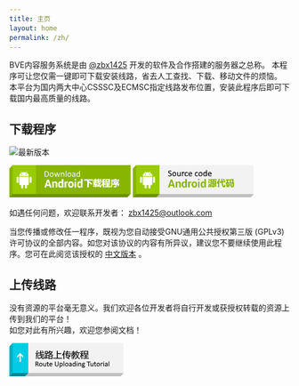 ```yaml
---
title: 主页
layout: home
permalink: /zh/
---
```


BVE内容服务系统是由 [@zbx1425](https://github.com/zbx1425) 开发的软件及合作搭建的服务器之总称。
本程序可让您仅需一键即可下载安装线路，省去人工查找、下载、移动文件的烦恼。
本平台为国内两大中心CSSSC及ECMSC指定线路发布位置，安装此程序后即可下载国内最高质量的线路。

## 下载程序

![最新版本](https://api.zbx1425.tk:8953/build/bcs-apk/badge.php?title=最新版本)    

[![Android下载程序](/assets/images/btn_download_android.png)](https://api.zbx1425.tk:8953/build/bcs-apk)
[![Android源代码](/assets/images/btn_source_android.png)](https://github.com/BVEContentService/BCSClientAndroid)

如遇任何问题，欢迎联系开发者： [zbx1425@outlook.com](mailto:zbx1425@outlook.com)

当您传播或修改任一程序，既视为您自动接受GNU通用公共授权第三版 (GPLv3) 许可协议的全部内容。如您对该协议的内容有所异议，建议您不要继续使用此程序。您可在此阅览该授权的 [中文版本](gplv3.html) 。

## 上传线路

没有资源的平台毫无意义。我们欢迎各位开发者将自行开发或获授权转载的资源上传到我们的平台！  
如您对此有所兴趣，欢迎您参阅文档！

[![线路上传教程](/assets/images/btn_tutorial_upload.png)](prepare.html)